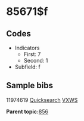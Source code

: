 # 85671$f

## Codes

-   Indicators
    -   First: 7
    -   Second: 1
-   Subfield: f

## Sample bibs

11974619 [Quicksearch](https://search.library.yale.edu/catalog/11974619) [VXWS](http://prodorbis.library.yale.edu:7014/vxws/GetHoldingsService?bibId=11974619)

**Parent topic:**[856](../../tags/856/856.md)

